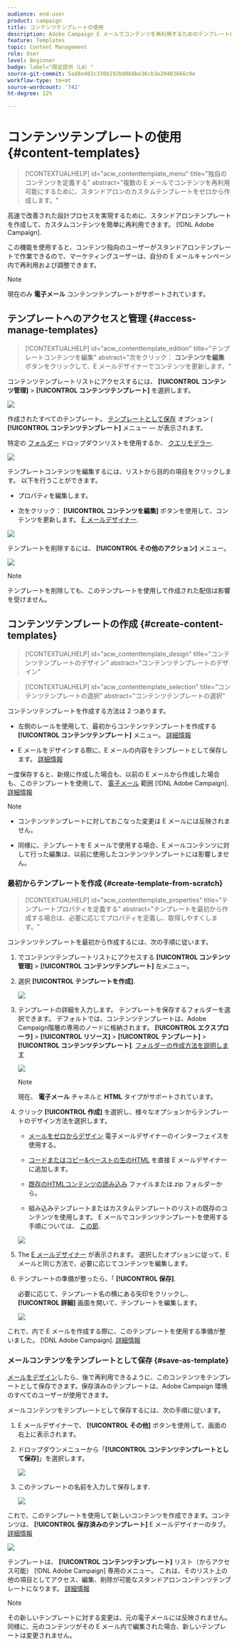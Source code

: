 ```yaml
---
audience: end-user
product: campaign
title: コンテンツテンプレートの使用
description: Adobe Campaign E メールでコンテンツを再利用するためのテンプレートの作成方法を説明します
feature: Templates
topic: Content Management
role: User
level: Beginner
badge: label="限定提供（LA）"
source-git-commit: 5ad8e402c330b192b00b8be36cb3e29403666c9e
workflow-type: tm+mt
source-wordcount: '742'
ht-degree: 12%

---
```


# コンテンツテンプレートの使用 {#content-templates}

>[!CONTEXTUALHELP]
>id="acw_contenttemplate_menu"
>title="独自のコンテンツを定義する"
>abstract="複数の E メールでコンテンツを再利用可能にするために、スタンドアロンのカスタムテンプレートをゼロから作成します。"

高速で改善された設計プロセスを実現するために、スタンドアロンテンプレートを作成して、カスタムコンテンツを簡単に再利用できます。 [!DNL Adobe Campaign].

この機能を使用すると、コンテンツ指向のユーザーがスタンドアロンテンプレートで作業できるので、マーケティングユーザーは、自分の E メールキャンペーン内で再利用および調整できます。

>[!NOTE]
>
>現在のみ **電子メール** コンテンツテンプレートがサポートされています。

## テンプレートへのアクセスと管理 {#access-manage-templates}

>[!CONTEXTUALHELP]
>id="acw_contenttemplate_edition"
>title="テンプレートコンテンツを編集"
>abstract="次をクリック： **コンテンツを編集** ボタンをクリックして、E メールデザイナーでコンテンツを更新します。"

コンテンツテンプレートリストにアクセスするには、 **[!UICONTROL コンテンツ管理]** > **[!UICONTROL コンテンツテンプレート]** を選択します。

![](assets/content-template-list.png)

作成されたすべてのテンプレート。 [テンプレートとして保存](#save-as-template) オプション ( **[!UICONTROL コンテンツテンプレート]** メニュー — が表示されます。

<!--You can sort content templates by creation or modification date. You can also choose to display only the items that you created or modified.-->

特定の [フォルダー](../get-started/permissions.md#folders) ドロップダウンリストを使用するか、 [クエリモデラー](../query/query-modeler-overview.md).

![](assets/content-template-list-filters.png)

テンプレートコンテンツを編集するには、リストから目的の項目をクリックします。 以下を行うことができます。

* プロパティを編集します。

* 次をクリック： **[!UICONTROL コンテンツを編集]** ボタンを使用して、コンテンツを更新します。 [E メールデザイナー](get-started-email-designer.md).

![](assets/content-template-edition.png)

テンプレートを削除するには、 **[!UICONTROL その他のアクション]** メニュー。

![](assets/content-template-list-delete.png)

>[!NOTE]
>
>テンプレートを削除しても、このテンプレートを使用して作成された配信は影響を受けません。

## コンテンツテンプレートの作成 {#create-content-templates}

>[!CONTEXTUALHELP]
>id="acw_contenttemplate_design"
>title="コンテンツテンプレートのデザイン"
>abstract="コンテンツテンプレートのデザイン"

>[!CONTEXTUALHELP]
>id="acw_contenttemplate_selection"
>title="コンテンツテンプレートの選択"
>abstract="コンテンツテンプレートの選択"

コンテンツテンプレートを作成する方法は 2 つあります。

* 左側のレールを使用して、最初からコンテンツテンプレートを作成する **[!UICONTROL コンテンツテンプレート]** メニュー。 [詳細情報](#create-template-from-scratch)

* E メールをデザインする際に、E メールの内容をテンプレートとして保存します。 [詳細情報](#save-as-template)

一度保存すると、新規に作成した場合も、以前の E メールから作成した場合も、このテンプレートを使用して、 [電子メール](../email/create-email.md) 範囲 [!DNL Adobe Campaign]. [詳細情報](use-email-templates.md)

>[!NOTE]
>
>* コンテンツテンプレートに対しておこなった変更は E メールには反映されません。
>
>* 同様に、テンプレートを E メールで使用する場合、E メールコンテンツに対して行った編集は、以前に使用したコンテンツテンプレートには影響しません。

### 最初からテンプレートを作成 {#create-template-from-scratch}

>[!CONTEXTUALHELP]
>id="acw_contenttemplate_properties"
>title="テンプレートプロパティを定義する"
>abstract="テンプレートを最初から作成する場合は、必要に応じてプロパティを定義し、取得しやすくします。"

コンテンツテンプレートを最初から作成するには、次の手順に従います。

1. でコンテンツテンプレートリストにアクセスする **[!UICONTROL コンテンツ管理]** > **[!UICONTROL コンテンツテンプレート]** 左メニュー。

1. 選択 **[!UICONTROL テンプレートを作成]**.

   ![](assets/content-template-create.png)

1. テンプレートの詳細を入力します。 テンプレートを保存するフォルダーを選択できます。 デフォルトでは、コンテンツテンプレートは、Adobe Campaign階層の専用のノードに格納されます。 **[!UICONTROL エクスプローラ]** > **[!UICONTROL リソース]** > **[!UICONTROL テンプレート]** > **[!UICONTROL コンテンツテンプレート]**. [フォルダーの作成方法を説明します](../get-started/permissions.md#folders)

   ![](assets/content-template-details.png)

   >[!NOTE]
   >
   >現在、 **電子メール** チャネルと **HTML** タイプがサポートされています。

1. クリック **[!UICONTROL 作成]** を選択し、様々なオプションからテンプレートのデザイン方法を選択します。

   * [メールをゼロからデザイン](create-email-content.md) 電子メールデザイナーのインターフェイスを使用する。

   * [コードまたはコピー&amp;ペーストの生のHTML](code-content.md) を直接 E メールデザイナーに追加します。

   * [既存のHTMLコンテンツの読み込み](existing-content.md) ファイルまたは.zip フォルダーから。

   * 組み込みテンプレートまたはカスタムテンプレートのリストの既存のコンテンツを使用します。 E メールでコンテンツテンプレートを使用する手順については、 [この節](use-email-templates.md).

   ![](assets/email_designer-templates.png)

1. The [E メールデザイナー](get-started-email-designer.md) が表示されます。 選択したオプションに従って、E メールと同じ方法で、必要に応じてコンテンツを編集します。

   <!--You can test your content if needed. [Learn how](#test-template)-->

1. テンプレートの準備が整ったら、「 **[!UICONTROL 保存]**.

   必要に応じて、テンプレート名の横にある矢印をクリックし、 **[!UICONTROL 詳細]** 画面を開いて、テンプレートを編集します。

   ![](assets/content-template-save-back.png)

これで、内で E メールを作成する際に、このテンプレートを使用する準備が整いました。 [!DNL Adobe Campaign]. [詳細情報](use-email-templates.md)

### メールコンテンツをテンプレートとして保存 {#save-as-template}

[メールをデザイン](create-email-content.md)したら、後で再利用できるように、このコンテンツをテンプレートとして保存できます。保存済みのテンプレートは、Adobe Campaign 環境のすべてのユーザーが使用できます。

メールコンテンツをテンプレートとして保存するには、次の手順に従います。

1. E メールデザイナーで、 **[!UICONTROL その他]** ボタンを使用して、画面の右上に表示されます。

1. ドロップダウンメニューから「**[!UICONTROL コンテンツテンプレートとして保存]**」を選択します。

   ![](assets/email_designer-save-template.png)

1. このテンプレートの名前を入力して保存します.

   ![](assets/email_designer-template-name.png)

これで、このテンプレートを使用して新しいコンテンツを作成できます。コンテンツは、 **[!UICONTROL 保存済みのテンプレート]** E メールデザイナーのタブ。 [詳細情報](use-email-templates.md)

![](assets/email_designer-saved-template.png)

テンプレートは、 **[!UICONTROL コンテンツテンプレート]** リスト（からアクセス可能） [!DNL Adobe Campaign] 専用のメニュー。 これは、そのリスト上の他の項目としてアクセス、編集、削除が可能なスタンドアロンコンテンツテンプレートになります。 [詳細情報](#access-manage-templates)

>[!NOTE]
>
>その新しいテンプレートに対する変更は、元の電子メールには反映されません。 同様に、元のコンテンツがその E メール内で編集された場合、新しいテンプレートは変更されません。

<!--
Test your content template {#test-template}

You can test the rendering of any email content template, whether created from scratch or from an email. To do so, follow the steps below.

1. Access the content template list through the **[!UICONTROL Content Management]** > **[!UICONTROL Content Templates]** menu and select any template.

1. Click **[!UICONTROL Edit content]** from the **[!UICONTROL Template properties]**.

1. Click **[!UICONTROL Simulate Content]** and select a test profile to check your email rendering. You can choose the desktop or mobile view. [Learn more](../content-management/preview-test.md)

    ![](../email/assets/content-template-stimulate.png)

1. You can send a proof to test your content and have it approved by some internal users before using it in a journey or a campaign.

    * To do so, click the **[!UICONTROL Send proof]** button and follow the steps described in [this section](../content-management/proofs.md).
    
    * Before sending the proof, you must select the [email surface](../configuration/channel-surfaces.md) that will be used to test your content.

        ![](../email/assets/content-template-stimulate-proof-surface.png)

>[!CAUTION]
>
>Currently tracking is not supported when testing email content templates, meaning that tracking events, UTM parameters and landing page links will not be effective in the proofs that are being sent from a template. To test tracking, [use the content template](
use-email-templates.md) in an email and [send a proof](../content-management/preview-test.md#send-proofs).-->


